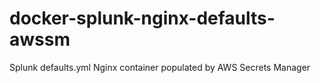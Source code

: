 # docker-splunk-nginx-defaults-awssm
Splunk defaults.yml Nginx container populated by AWS Secrets Manager
